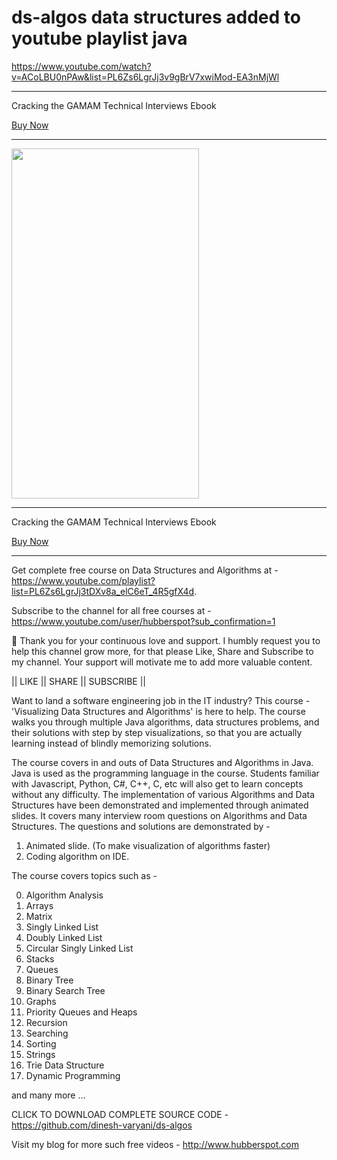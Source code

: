 # ds-algos data structures added to youtube playlist java
https://www.youtube.com/watch?v=ACoLBU0nPAw&list=PL6Zs6LgrJj3v9gBrV7xwiMod-EA3nMjWl

<div>
  <hr>
  <p>Cracking the GAMAM Technical Interviews Ebook</p>
  <a href="https://rzp.io/l/cracking-the-gamam-interview">Buy Now</a>
  <hr>
  <img src="https://user-images.githubusercontent.com/43245665/206854280-d20458ec-d95b-4e0f-84e0-ff7450956e2c.jpg" width="300" height="560">
  <hr>
  <p>Cracking the GAMAM Technical Interviews Ebook</p>
  <a href="https://rzp.io/l/cracking-the-gamam-interview">Buy Now</a>
  <hr>
</div>

Get complete free course on Data Structures and Algorithms at - https://www.youtube.com/playlist?list=PL6Zs6LgrJj3tDXv8a_elC6eT_4R5gfX4d.

Subscribe to the channel for all free courses at - https://www.youtube.com/user/hubberspot?sub_confirmation=1

🙏 Thank you for your continuous love and support. I humbly request you to help this channel grow more, for that please Like, Share and Subscribe to my channel. Your support will motivate me to add more valuable content.

|| LIKE || SHARE || SUBSCRIBE ||

Want to land a software engineering job in the IT industry? This course - 'Visualizing Data Structures and Algorithms' is here to help. The course walks you through multiple Java algorithms, data structures problems, and their solutions with step by step
visualizations, so that you are actually learning instead of blindly memorizing solutions.

The course covers in and outs of Data Structures and Algorithms in Java. Java is used as the programming language in the course. Students familiar with Javascript, Python, C#, C++, C, etc will also get to learn concepts without any difficulty. The
implementation of various Algorithms and Data Structures have been demonstrated and implemented through animated slides. It covers many interview room questions on Algorithms and Data Structures. The questions and solutions are demonstrated by -

1. Animated slide. (To make visualization of algorithms faster)
2. Coding algorithm on IDE.

The course covers topics such as -

0. Algorithm Analysis
1. Arrays
2. Matrix
3. Singly Linked List
4. Doubly Linked List
5. Circular Singly Linked List
6. Stacks
7. Queues
8. Binary Tree
9. Binary Search Tree
10. Graphs
11. Priority Queues and Heaps
12. Recursion
13. Searching
14. Sorting
15. Strings
16. Trie Data Structure
17. Dynamic Programming

and many more ...

CLICK TO DOWNLOAD COMPLETE SOURCE CODE -
https://github.com/dinesh-varyani/ds-algos

Visit my blog for more such free videos -
http://www.hubberspot.com
